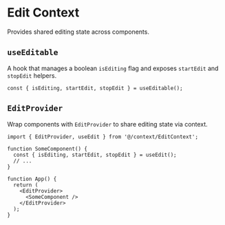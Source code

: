 # Edit Context

Provides shared editing state across components.

## `useEditable`

A hook that manages a boolean `isEditing` flag and exposes `startEdit` and `stopEdit` helpers.

```tsx
const { isEditing, startEdit, stopEdit } = useEditable();
```

## `EditProvider`

Wrap components with `EditProvider` to share editing state via context.

```tsx
import { EditProvider, useEdit } from '@/context/EditContext';

function SomeComponent() {
  const { isEditing, startEdit, stopEdit } = useEdit();
  // ...
}

function App() {
  return (
    <EditProvider>
      <SomeComponent />
    </EditProvider>
  );
}
```
